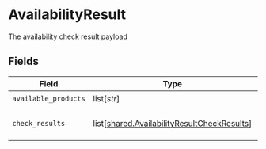 # AvailabilityResult

The availability check result payload


## Fields

| Field                                                                                                    | Type                                                                                                     | Required                                                                                                 | Description                                                                                              |
| -------------------------------------------------------------------------------------------------------- | -------------------------------------------------------------------------------------------------------- | -------------------------------------------------------------------------------------------------------- | -------------------------------------------------------------------------------------------------------- |
| `available_products`                                                                                     | list[*str*]                                                                                              | :heavy_check_mark:                                                                                       | N/A                                                                                                      |
| `check_results`                                                                                          | list[[shared.AvailabilityResultCheckResults](undefined/models/shared/availabilityresultcheckresults.md)] | :heavy_minus_sign:                                                                                       | The check result details                                                                                 |